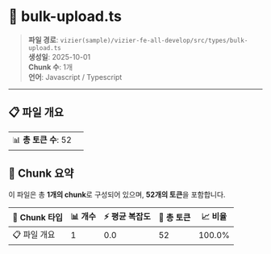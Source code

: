 # 📄 bulk-upload.ts

> **파일 경로**: `vizier(sample)/vizier-fe-all-develop/src/types/bulk-upload.ts`  
> **생성일**: 2025-10-01  
> **Chunk 수**: 1개  
> **언어**: Javascript / Typescript
---


## 📋 파일 개요

| | |
|--|--|
| 📊 **총 토큰 수**: 52 |  |






## 🧩 Chunk 요약

이 파일은 총 **1개의 chunk**로 구성되어 있으며, **52개의 토큰**을 포함합니다.

| 🧩 Chunk 타입 | 📊 개수 | ⚡ 평균 복잡도 | 📝 총 토큰 | 📈 비율 |
|---------------|--------|-------------|----------|--------|
| 📋 파일 개요 | 1 | 0.0 | 52 | 100.0% |

